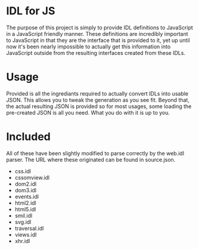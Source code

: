 # IDL for JS

The purpose of this project is simply to provide IDL definitions to JavaScript in a JavaScript friendly manner. These definitions are incredibly important to JavaScript in that they are the interface that is provided to it, yet up until now it's been nearly impossible to actually get this information into JavaScript outside from the resulting interfaces created from these IDLs.

# Usage

Provided is all the ingrediants required to actually convert IDLs into usable JSON. This allows you to tweak the generation as you see fit. Beyond that, the actual resulting JSON is provided so for most usages, some loading the pre-created JSON is all you need. What you do with it is up to you.

# Included

All of these have been slightly modified to parse correctly by the web.idl parser. The URL where these originated can be found in source.json.

* css.idl
* cssomview.idl
* dom2.idl
* dom3.idl
* events.idl
* html2.idl
* html5.idl
* smil.idl
* svg.idl
* traversal.idl
* views.idl
* xhr.idl
